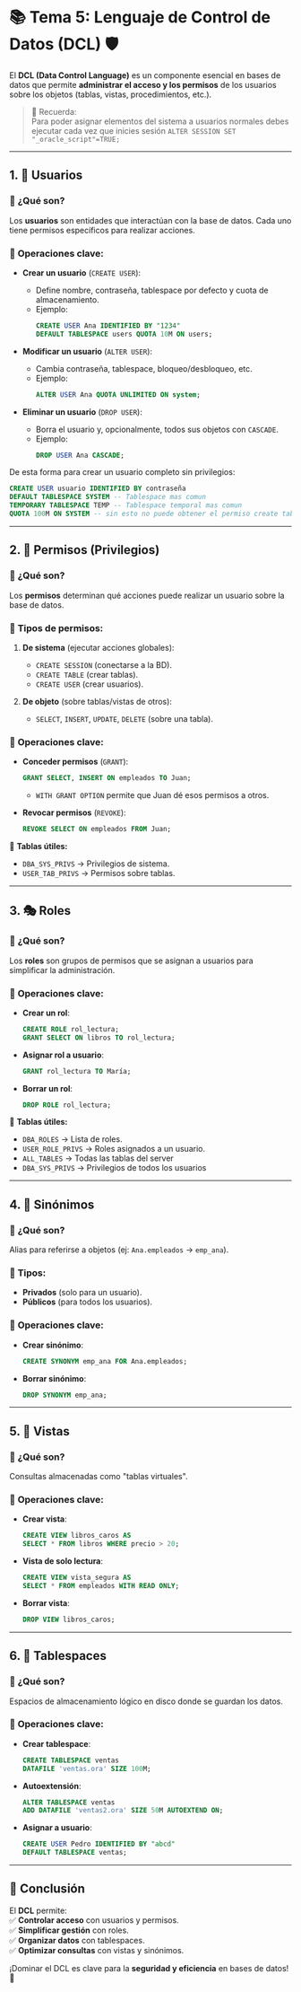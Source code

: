 # 📚 **Tema 5: Lenguaje de Control de Datos (DCL)** 🛡️  

El **DCL (Data Control Language)** es un componente esencial en bases de datos que permite **administrar el acceso y los permisos** de los usuarios sobre los objetos (tablas, vistas, procedimientos, etc.).

> 💭 Recuerda: <br>
> Para poder asignar elementos del sistema a usuarios normales debes ejecutar cada vez que inicies sesión `ALTER SESSION SET "_oracle_script"=TRUE;`

---

## 1. 👥 **Usuarios**
### 🔹 **¿Qué son?**
Los **usuarios** son entidades que interactúan con la base de datos. Cada uno tiene permisos específicos para realizar acciones.  

### 🔹 **Operaciones clave:**  
- **Crear un usuario** (`CREATE USER`):  
  - Define nombre, contraseña, tablespace por defecto y cuota de almacenamiento.  
  - Ejemplo:  
    ```sql
    CREATE USER Ana IDENTIFIED BY "1234" 
    DEFAULT TABLESPACE users QUOTA 10M ON users;
    ```  

- **Modificar un usuario** (`ALTER USER`):  
  - Cambia contraseña, tablespace, bloqueo/desbloqueo, etc.  
  - Ejemplo:  
    ```sql
    ALTER USER Ana QUOTA UNLIMITED ON system;
    ```  

- **Eliminar un usuario** (`DROP USER`):  
  - Borra el usuario y, opcionalmente, todos sus objetos con `CASCADE`.  
  - Ejemplo:  
    ```sql
    DROP USER Ana CASCADE;
    ```  

De esta forma para crear un usuario completo sin privilegios:

```sql
CREATE USER usuario IDENTIFIED BY contraseña
DEFAULT TABLESPACE SYSTEM -- Tablespace mas comun
TEMPORARY TABLESPACE TEMP -- Tablespace temporal mas comun
QUOTA 100M ON SYSTEM -- sin esto no puede obtener el permiso create table
```

---

## 2. 🔑 **Permisos (Privilegios)**  
### 🔹 **¿Qué son?**  
Los **permisos** determinan qué acciones puede realizar un usuario sobre la base de datos.  

### 🔹 **Tipos de permisos:**  
1. **De sistema** (ejecutar acciones globales):  
   - `CREATE SESSION` (conectarse a la BD).  
   - `CREATE TABLE` (crear tablas).  
   - `CREATE USER` (crear usuarios).  

2. **De objeto** (sobre tablas/vistas de otros):  
   - `SELECT`, `INSERT`, `UPDATE`, `DELETE` (sobre una tabla).  

### 🔹 **Operaciones clave:**  
- **Conceder permisos** (`GRANT`):  
  ```sql
  GRANT SELECT, INSERT ON empleados TO Juan;
  ```  
  - `WITH GRANT OPTION` permite que Juan dé esos permisos a otros.  

- **Revocar permisos** (`REVOKE`):  
  ```sql
  REVOKE SELECT ON empleados FROM Juan;
  ```  

📌 **Tablas útiles:**  
- `DBA_SYS_PRIVS` → Privilegios de sistema.  
- `USER_TAB_PRIVS` → Permisos sobre tablas.  

---

## 3. 🎭 **Roles**  
### 🔹 **¿Qué son?**  
Los **roles** son grupos de permisos que se asignan a usuarios para simplificar la administración.  

### 🔹 **Operaciones clave:**  
- **Crear un rol**:  
  ```sql
  CREATE ROLE rol_lectura;
  GRANT SELECT ON libros TO rol_lectura;
  ```  

- **Asignar rol a usuario**:  
  ```sql
  GRANT rol_lectura TO María;
  ```  

- **Borrar un rol**:  
  ```sql
  DROP ROLE rol_lectura;
  ```  

📌 **Tablas útiles:**  
- `DBA_ROLES` → Lista de roles.  
- `USER_ROLE_PRIVS` → Roles asignados a un usuario.  
- `ALL_TABLES` → Todas las tablas del server
- `DBA_SYS_PRIVS` → Privilegios de todos los usuarios
---

## 4. 🔄 **Sinónimos**  
### 🔹 **¿Qué son?**  
Alias para referirse a objetos (ej: `Ana.empleados` → `emp_ana`).  

### 🔹 **Tipos:**  
- **Privados** (solo para un usuario).  
- **Públicos** (para todos los usuarios).  

### 🔹 **Operaciones clave:**  
- **Crear sinónimo**:  
  ```sql
  CREATE SYNONYM emp_ana FOR Ana.empleados;
  ```  

- **Borrar sinónimo**:  
  ```sql
  DROP SYNONYM emp_ana;
  ```  

---

## 5. 👀 **Vistas**  
### 🔹 **¿Qué son?**  
Consultas almacenadas como "tablas virtuales".  

### 🔹 **Operaciones clave:**  
- **Crear vista**:  
  ```sql
  CREATE VIEW libros_caros AS
  SELECT * FROM libros WHERE precio > 20;
  ```  

- **Vista de solo lectura**:  
  ```sql
  CREATE VIEW vista_segura AS
  SELECT * FROM empleados WITH READ ONLY;
  ```  

- **Borrar vista**:  
  ```sql
  DROP VIEW libros_caros;
  ```  

---

## 6. 💾 **Tablespaces**  
### 🔹 **¿Qué son?**  
Espacios de almacenamiento lógico en disco donde se guardan los datos.  

### 🔹 **Operaciones clave:**  
- **Crear tablespace**:  
  ```sql
  CREATE TABLESPACE ventas 
  DATAFILE 'ventas.ora' SIZE 100M;
  ```  

- **Autoextensión**:  
  ```sql
  ALTER TABLESPACE ventas
  ADD DATAFILE 'ventas2.ora' SIZE 50M AUTOEXTEND ON;
  ```  

- **Asignar a usuario**:  
  ```sql
  CREATE USER Pedro IDENTIFIED BY "abcd"
  DEFAULT TABLESPACE ventas;
  ```  

---

## 🎯 **Conclusión**  
El **DCL** permite:  
✅ **Controlar acceso** con usuarios y permisos.  
✅ **Simplificar gestión** con roles.  
✅ **Organizar datos** con tablespaces.  
✅ **Optimizar consultas** con vistas y sinónimos.  

¡Dominar el DCL es clave para la **seguridad y eficiencia** en bases de datos! 🚀